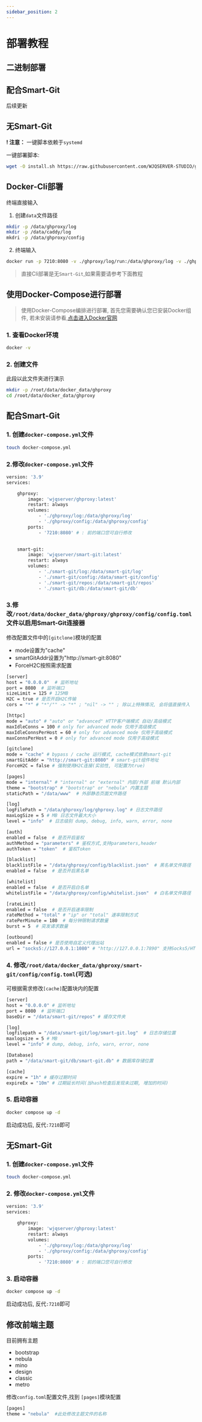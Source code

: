 ```yaml
---
sidebar_position: 2
---
```


# 部署教程

## 二进制部署

## 配合Smart-Git

后续更新

## 无Smart-Git

**! 注意：** 
一键脚本依赖于`systemd`

一键部署脚本:
```bash
wget -O install.sh https://raw.githubusercontent.com/WJQSERVER-STUDIO/ghproxy/main/deploy/install.sh && chmod +x install.sh &&./install.sh
```

## Docker-Cli部署

终端直接输入

1. 创建`data`文件路径
```bash
mkdir -p /data/ghproxy/log
mkdir -p /data/caddy/log
mkdri -p /data/ghproxy/config
```
2. 终端输入
```bash
docker run -p 7210:8080 -v ./ghproxy/log/run:/data/ghproxy/log -v ./ghproxy/log/caddy:/data/caddy/log -v ./ghproxy/config:/data/ghproxy/config  --restart always wjqserver/ghproxy
```
>直接Cli部署是无`Smart-Git`,如果需要请参考下面教程

## 使用Docker-Compose进行部署

> 使用Docker-Compose编排进行部署, 首先您需要确认您已安装Docker组件, 若未安装请参看,[点击进入Docker官网](https://docs.docker.com/get-started/get-docker/)

### 1. 查看Docker环境
```bash
docker -v
```

### 2. 创建文件
此段以此文件夹进行演示

```bash
mkdir -p /root/data/docker_data/ghproxy
cd /root/data/docker_data/ghproxy
```

## 配合Smart-Git

### 1. 创建`docker-compose.yml`文件

```bash
touch docker-compose.yml
```

### 2.修改`docker-compose.yml`文件

```bash
version: '3.9'
services:

    ghproxy:
        image: 'wjqserver/ghproxy:latest'
        restart: always
        volumes:
            - './ghproxy/log:/data/ghproxy/log'
            - './ghproxy/config:/data/ghproxy/config'
        ports:
            - '7210:8080' # : 前的端口您可自行修改

            
    smart-git:
        image: 'wjqserver/smart-git:latest'
        restart: always
        volumes:
            - './smart-git/log:/data/smart-git/log'
            - './smart-git/config:/data/smart-git/config'
            - './smart-git/repos:/data/smart-git/repos'
            - './smart-git/db:/data/smart-git/db'
```

### 3.修改`/root/data/docker_data/ghproxy/ghproxy/config/config.toml`文件以启用Smart-Git连接器


修改配置文件中的`[gitclone]`模块的配置

- mode设置为"cache"
- smartGitAddr设置为"http://smart-git:8080"
- ForceH2C按照需求配置


```bash
[server]
host = "0.0.0.0"  # 监听地址
port = 8080  # 监听端口
sizeLimit = 125 # 125MB
H2C = true # 是否开启H2C传输 
cors = "*" # "*"/"" -> "*" ; "nil" -> "" ; 除以上特殊情况, 会将值直接传入

[httpc]
mode = "auto" # "auto" or "advanced" HTTP客户端模式 自动/高级模式
maxIdleConns = 100 # only for advanced mode 仅用于高级模式
maxIdleConnsPerHost = 60 # only for advanced mode 仅用于高级模式
maxConnsPerHost = 0 # only for advanced mode 仅用于高级模式

[gitclone]
mode = "cache" # bypass / cache 运行模式, cache模式依赖smart-git
smartGitAddr = "http://smart-git:8080" # smart-git组件地址
ForceH2C = false # 强制使用H2C连接(实验性, 可配置为true)

[pages]
mode = "internal" # "internal" or "external" 内部/外部 前端 默认内部
theme = "bootstrap" # "bootstrap" or "nebula" 内置主题
staticPath = "/data/www"  # 外部静态页面文件路径

[log]
logFilePath = "/data/ghproxy/log/ghproxy.log" # 日志文件路径
maxLogSize = 5 # MB 日志文件最大大小
level = "info"  # 日志级别 dump, debug, info, warn, error, none

[auth]
enabled = false  # 是否开启鉴权
authMethod = "parameters" # 鉴权方式,支持parameters,header
authToken = "token"  # 鉴权Token

[blacklist]
blacklistFile = "/data/ghproxy/config/blacklist.json"  # 黑名单文件路径
enabled = false  # 是否开启黑名单

[whitelist]
enabled = false  # 是否开启白名单
whitelistFile = "/data/ghproxy/config/whitelist.json"  # 白名单文件路径

[rateLimit]
enabled = false  # 是否开启速率限制
rateMethod = "total" # "ip" or "total" 速率限制方式
ratePerMinute = 180  # 每分钟限制请求数量
burst = 5  # 突发请求数量

[outbound]
enabled = false # 是否使用自定义代理出站
url = "socks5://127.0.0.1:1080" # "http://127.0.0.1:7890" 支持Socks5/HTTP(S)出站传输
```

### 4. 修改`/root/data/docker_data/ghproxy/smart-git/config/config.toml`(可选)

可根据需求修改`[cache]`配置块内的配置

```bash
[server]
host = "0.0.0.0" # 监听地址
port = 8080  # 监听端口
baseDir = "/data/smart-git/repos" # 缓存文件夹

[log]
logfilepath = "/data/smart-git/log/smart-git.log"  # 日志存储位置
maxlogsize = 5 # MB
level = "info" # dump, debug, info, warn, error, none

[Database]
path = "/data/smart-git/db/smart-git.db" # 数据库存储位置

[cache]
expire = "1h" # 缓存过期时间
expireEx = "10m" # 过期延长时间(当hash检查后发现未过期, 增加的时间)
```

### 5. 启动容器

```bash
docker compose up -d
```

启动成功后, 反代`:7210`即可

## 无Smart-Git


### 1. 创建`docker-compose.yml`文件

```bash
touch docker-compose.yml
```

### 2. 修改`docker-compose.yml`文件

```bash
version: '3.9'
services:

    ghproxy:
        image: 'wjqserver/ghproxy:latest'
        restart: always
        volumes:
            - './ghproxy/log:/data/ghproxy/log'
            - './ghproxy/config:/data/ghproxy/config'
        ports:
            - '7210:8080' # : 前的端口您可自行修改

```
### 3. 启动容器

```bash
docker compose up -d
```

启动成功后, 反代`:7210`即可



## 修改前端主题


目前拥有主题
- bootstrap
- nebula
- mino
- design
- classic
- metro

修改`config.toml`配置文件,找到 `[pages]`模块配置

```bash
[pages]
theme = "nebula"  #此处修改主题文件的名称
```